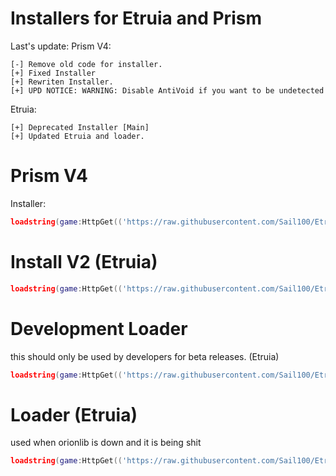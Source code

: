 # Installers for Etruia and Prism

Last's update:
Prism V4:
```
[-] Remove old code for installer.
[+] Fixed Installer
[+] Rewriten Installer.
[+] UPD NOTICE: WARNING: Disable AntiVoid if you want to be undetected
```

Etruia:
```
[+] Deprecated Installer [Main]
[+] Updated Etruia and loader.
```
# Prism V4
Installer:
```lua
loadstring(game:HttpGet(('https://raw.githubusercontent.com/Sail100/EtruiaConfigStorage/main/PrismInstaller/installer.lua')))()
```

# Install V2 (Etruia)

```lua
loadstring(game:HttpGet(('https://raw.githubusercontent.com/Sail100/EtruiaConfigStorage/main/etruiav2/Install.lua')))()

```
# Development Loader
this should only be used by developers for beta releases. (Etruia)

```lua
loadstring(game:HttpGet(('https://raw.githubusercontent.com/Sail100/EtruiaConfigStorage/main/EtruiaDevelopment/loader.lua')))()
```

# Loader (Etruia)
used when orionlib is down and it is being shit
```lua
loadstring(game:HttpGet(('https://raw.githubusercontent.com/Sail100/EtruiaConfigStorage/main/etruiav2/fixWhenOrionLibDown.lua')))()
```
